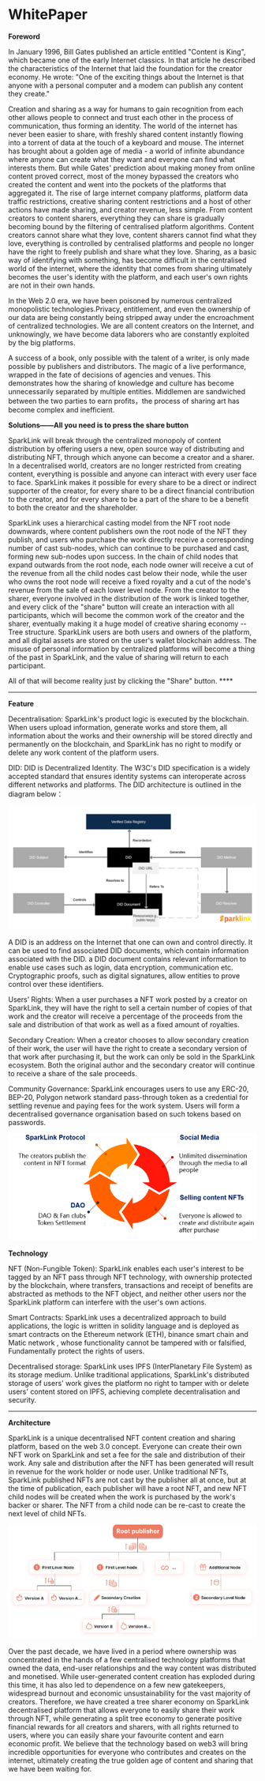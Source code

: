 # WhitePaper

**Foreword**&#x20;

In January 1996, Bill Gates published an article entitled "Content is King", which became one of the early Internet classics. In that article he described the characteristics of the Internet that laid the foundation for the creator economy. He wrote: "One of the exciting things about the Internet is that anyone with a personal computer and a modem can publish any content they create."&#x20;

Creation and sharing as a way for humans to gain recognition from each other allows people to connect and trust each other in the process of communication, thus forming an identity. The world of the internet has never been easier to share, with freshly shared content instantly flowing into a torrent of data at the touch of a keyboard and mouse. The internet has brought about a golden age of media - a world of infinite abundance where anyone can create what they want and everyone can find what interests them. But while Gates' prediction about making money from online content proved correct, most of the money bypassed the creators who created the content and went into the pockets of the platforms that aggregated it. The rise of large internet company platforms, platform data traffic restrictions, creative sharing content restrictions and a host of other actions have made sharing, and creator revenue, less simple. From content creators to content sharers, everything they can share is gradually becoming bound by the filtering of centralised platform algorithms. Content creators cannot share what they love, content sharers cannot find what they love, everything is controlled by centralised platforms and people no longer have the right to freely publish and share what they love. Sharing, as a basic way of identifying with something, has become difficult in the centralised world of the internet, where the identity that comes from sharing ultimately becomes the user's identity with the platform, and each user's own rights are not in their own hands.&#x20;

In the Web 2.0 era, we have been poisoned by numerous centralized monopolistic technologies.Privacy, entitlement, and even the ownership of our data are being constantly being stripped away under the encroachment of centralized technologies. We are all content creators on the Internet, and unknowingly, we have become data laborers who are constantly exploited by the big platforms.&#x20;

A success of a book, only possible with the talent of a writer, is only made possible by publishers and distributors. The magic of a live performance, wrapped in the fate of decisions of agencies and venues. This demonstrates how the sharing of knowledge and culture has become unnecessarily separated by multiple entities. Middlemen are sandwiched between the two parties to earn profits，the process of sharing art has become complex and inefficient.



**Solutions——All you need is to press the share button**&#x20;

SparkLink will break through the centralized monopoly of content distribution by offering users a new, open source way of distributing and distributing NFT, through which anyone can become a creator and a sharer. In a decentralised world, creators are no longer restricted from creating content, everything is possible and anyone can interact with every user face to face. SparkLink makes it possible for every share to be a direct or indirect supporter of the creator, for every share to be a direct financial contribution to the creator, and for every share to be a part of the share to be a benefit to both the creator and the shareholder.&#x20;

SparkLink uses a hierarchical casting model from the NFT root node downwards, where content publishers own the root node of the NFT they publish, and users who purchase the work directly receive a corresponding number of cast sub-nodes, which can continue to be purchased and cast, forming new sub-nodes upon success. In the chain of child nodes that expand outwards from the root node, each node owner will receive a cut of the revenue from all the child nodes cast below their node, while the user who owns the root node will receive a fixed royalty and a cut of the node's revenue from the sale of each lower level node. From the creator to the sharer, everyone involved in the distribution of the work is linked together, and every click of the "share" button will create an interaction with all participants, which will become the common work of the creator and the sharer, eventually making it a huge model of creative sharing economy --Tree structure. SparkLink users are both users and owners of the platform, and all digital assets are stored on the user's wallet blockchain address. The misuse of personal information by centralized platforms will become a thing of the past in SparkLink, and the value of sharing will return to each participant.&#x20;

All of that will become reality just by clicking the "Share" button. ****&#x20;

****

**Feature**&#x20;

Decentralisation: SparkLink's product logic is executed by the blockchain. When users upload information, generate works and store them, all information about the works and their ownership will be stored directly and permanently on the blockchain, and SparkLink has no right to modify or delete any work content of the platform users.&#x20;

DID: DID is Decentralized Identity. The W3C's DID specification is a widely accepted standard that ensures identity systems can interoperate across different networks and platforms. The DID architecture is outlined in the diagram below：

![](<.gitbook/assets/image (3) (1).png>)

A DID is an address on the Internet that one can own and control directly. It can be used to find associated DID documents, which contain information associated with the DID. a DID document contains relevant information to enable use cases such as login, data encryption, communication etc. Cryptographic proofs, such as digital signatures, allow entities to prove control over these identifiers.&#x20;

Users’ Rights: When a user purchases a NFT work posted by a creator on SparkLink, they will have the right to sell a certain number of copies of that work and the creator will receive a percentage of the proceeds from the sale and distribution of that work as well as a fixed amount of royalties.&#x20;

Secondary Creation: When a creator chooses to allow secondary creation of their work, the user will have the right to create a secondary version of that work after purchasing it, but the work can only be sold in the SparkLink ecosystem. Both the original author and the secondary creator will continue to receive a share of the sale proceeds.&#x20;

Community Governance: SparkLink encourages users to use any ERC-20, BEP-20, Polygon network standard pass-through token as a credential for settling revenue and paying fees for the work system. Users will form a decentralised governance organisation based on such tokens based on passwords.&#x20;

![](<.gitbook/assets/image (3).png>)

**Technology**

NFT (Non-Fungible Token): SparkLink enables each user's interest to be tagged by an NFT pass through NFT technology, with ownership protected by the blockchain, where transfers, transactions and receipt of benefits are abstracted as methods to the NFT object, and neither other users nor the SparkLink platform can interfere with the user's own actions.&#x20;

Smart Contracts: SparkLink uses a decentralized approach to build applications, the logic is written in solidity language and is deployed as smart contracts on the Ethereum network (ETH), binance smart chain and Matic network , whose functionality cannot be tampered with or falsified, Fundamentally protect the rights of users.&#x20;

Decentralised storage: SparkLink uses IPFS (InterPlanetary File System) as its storage medium. Unlike traditional applications, SparkLink's distributed storage of users' work gives the platform no right to tamper with or delete users' content stored on IPFS, achieving complete decentralisation and security.&#x20;

****

**Architecture**&#x20;

SparkLink is a unique decentralised NFT content creation and sharing platform, based on the web 3.0 concept. Everyone can create their own NFT work on SparkLink and set a fee for the sale and distribution of their work. Any sale and distribution after the NFT has been generated will result in revenue for the work holder or node user. Unlike traditional NFTs, SparkLink published NFTs are not cast by the publisher all at once, but at the time of publication, each publisher will have a root NFT, and new NFT child nodes will be created when the work is purchased by the work's backer or sharer. The NFT from a child node can be re-cast to create the next level of child NFTs.&#x20;

![Publish-distribution logic](<.gitbook/assets/image (4).png>)

Over the past decade, we have lived in a period where ownership was concentrated in the hands of a few centralised technology platforms that owned the data, end-user relationships and the way content was distributed and monetised. While user-generated content creation has exploded during this time, it has also led to dependence on a few new gatekeepers, widespread burnout and economic unsustainability for the vast majority of creators. Therefore, we have created a tree sharer economy on SparkLink decentralised platform that allows everyone to easily share their work through NFT, while generating a split tree economy to generate positive financial rewards for all creators and sharers, with all rights returned to users, where you can easily share your favourite content and earn economic profit. We believe that the technology based on web3 will bring incredible opportunities for everyone who contributes and creates on the internet, ultimately creating the true golden age of content and sharing that we have been waiting for.


